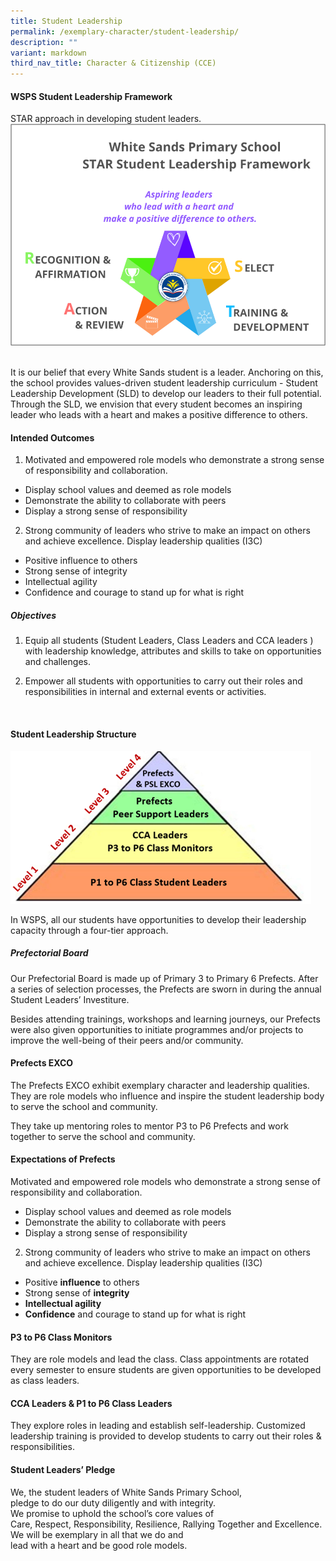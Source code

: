 ```yaml
---
title: Student Leadership
permalink: /exemplary-character/student-leadership/
description: ""
variant: markdown
third_nav_title: Character & Citizenship (CCE)
---
```



#### **WSPS Student Leadership Framework**

STAR approach in developing student leaders.
![](/images/Picture1.png)

<br>It is our belief that every White Sands student is a leader. Anchoring on this, the school provides values-driven student leadership curriculum - Student Leadership Development (SLD) to develop our leaders to their full potential. Through the SLD, we envision that every student becomes an inspiring leader who leads with a heart and makes a positive difference to others.

#### **Intended Outcomes**

1)	Motivated and empowered role models who demonstrate a strong sense of responsibility and collaboration.
* Display school values and deemed as role models
* Demonstrate the ability to collaborate with peers
* Display a strong sense of responsibility

2)	Strong community of leaders who strive to make an impact on others and achieve excellence. Display leadership qualities (I3C)
* Positive influence to others
* Strong sense of integrity
* Intellectual agility
* Confidence and courage to stand up for what is right


##### **Objectives**<br>
1.	Equip all students (Student Leaders, Class Leaders and CCA leaders ) with leadership knowledge, attributes and skills to take on opportunities and challenges.  

2.	Empower all students with opportunities to carry out their roles and responsibilities in internal and external events or activities. 
<br>

#### **Student Leadership Structure**

![](/images/Leeadership_2.png)

In WSPS, all our students have opportunities to develop their leadership capacity through a four-tier approach.  



##### **Prefectorial Board**
Our Prefectorial Board is made up of Primary 3 to Primary 6 Prefects. After a series of selection processes, the Prefects are sworn in during the annual Student Leaders’ Investiture.

Besides attending trainings, workshops and learning journeys, our Prefects were also given opportunities to initiate programmes and/or projects to improve the well-being of their peers and/or community.

#### **Prefects EXCO**

The Prefects EXCO exhibit exemplary character and leadership qualities. They are role models who influence and inspire the student leadership body to serve the school and community.

They take up mentoring roles to mentor P3 to P6 Prefects and work together to serve the school and community.

#### **Expectations of Prefects**

Motivated and empowered role models who demonstrate a strong sense of responsibility and collaboration.
* Display school values and deemed as role models
* Demonstrate the ability to collaborate with peers
* Display a strong sense of responsibility

2)	Strong community of leaders who strive to make an impact on others and achieve excellence. Display leadership qualities (I3C)
* Positive **influence** to others
* Strong sense of **integrity**
* **Intellectual agility**
* **Confidence** and courage to stand up for what is right



#### **P3 to P6 Class Monitors**

They are role models and lead the class. Class appointments are rotated every semester to ensure students are given opportunities to be developed as class leaders. 




#### **CCA Leaders &amp; P1 to P6 Class Leaders**


They explore roles in leading and establish self-leadership. Customized leadership training is provided to develop students to carry out their roles &amp; responsibilities.


#### **Student Leaders’ Pledge**


We, the student leaders of White Sands Primary School, <br>
pledge to do our duty diligently and with integrity.
<br>We promise to uphold the school’s core values of 
<br>Care, Respect, Responsibility, Resilience, Rallying Together and Excellence.<br>We will be exemplary in all that we do and 
<br>lead with a heart and be good role models.
